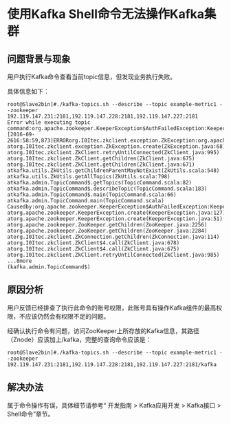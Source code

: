 # 使用Kafka Shell命令无法操作Kafka集群<a name="ZH-CN_TOPIC_0226521601"></a>

## 问题背景与现象<a name="zh-cn_topic_0167275431_s20deae74a71143aeabad239c7a22f024"></a>

用户执行Kafka命令查看当前topic信息，但发现业务执行失败。

具体信息如下：

```
root@Slave2bin]#./kafka-topics.sh --describe --topic example-metric1 --zookeeper 192.119.147.231:2181,192.119.147.228:2181,192.119.147.227:2181
Error while executing topic command:org.apache.zookeeper.KeeperException$AuthFailedException:KeeperErrorCode=AuthFailedfor/brokers/topics
[2016-09-2616:58:59,873]ERRORorg.I0Itec.zkclient.exception.ZkException:org.apache.zookeeper.KeeperException$AuthFailedException:KeeperErrorCode=AuthFailedfor/brokers/topics
atorg.I0Itec.zkclient.exception.ZkException.create(ZkException.java:68)
atorg.I0Itec.zkclient.ZkClient.retryUntilConnected(ZkClient.java:995)
atorg.I0Itec.zkclient.ZkClient.getChildren(ZkClient.java:675)
atorg.I0Itec.zkclient.ZkClient.getChildren(ZkClient.java:671)
atkafka.utils.ZkUtils.getChildrenParentMayNotExist(ZkUtils.scala:548)
atkafka.utils.ZkUtils.getAllTopics(ZkUtils.scala:798)
atkafka.admin.TopicCommand$.getTopics(TopicCommand.scala:82)
atkafka.admin.TopicCommand$.describeTopic(TopicCommand.scala:183)
atkafka.admin.TopicCommand$.main(TopicCommand.scala:66)
atkafka.admin.TopicCommand.main(TopicCommand.scala)
Causedby:org.apache.zookeeper.KeeperException$AuthFailedException:KeeperErrorCode=AuthFailedfor/brokers/topics
atorg.apache.zookeeper.KeeperException.create(KeeperException.java:127)
atorg.apache.zookeeper.KeeperException.create(KeeperException.java:51)
atorg.apache.zookeeper.ZooKeeper.getChildren(ZooKeeper.java:2256)
atorg.apache.zookeeper.ZooKeeper.getChildren(ZooKeeper.java:2284)
atorg.I0Itec.zkclient.ZkConnection.getChildren(ZkConnection.java:114)
atorg.I0Itec.zkclient.ZkClient$4.call(ZkClient.java:678)
atorg.I0Itec.zkclient.ZkClient$4.call(ZkClient.java:675)
atorg.I0Itec.zkclient.ZkClient.retryUntilConnected(ZkClient.java:985)
...8more
(kafka.admin.TopicCommand$)

```

## 原因分析<a name="zh-cn_topic_0167275431_s7dfa4353c00142a991338a71eaf7d6ad"></a>

用户反馈已经排查了执行此命令的账号权限，此账号具有操作Kafka组件的最高权限，不应该仍然会有权限不足的问题。

经确认执行命令有问题，访问ZooKeeper上所存放的Kafka信息，其路径（Znode）应该加上/kafka，完整的查询命令应该是：

```
root@Slave2bin]#./kafka-topics.sh --describe --topic example-metric1 --zookeeper 192.119.147.231:2181,192.119.147.228:2181,192.119.147.227:2181/kafka
```

## 解决办法<a name="zh-cn_topic_0167275431_section54311375103045"></a>

属于命令操作有误，具体细节请参考“ 开发指南 \> Kafka应用开发 \> Kafka接口 \> Shell命令”章节。

